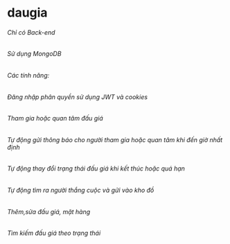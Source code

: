 # daugia
###### Chỉ có Back-end
###### Sử dụng MongoDB
###### Các tính năng:
###### Đăng nhập phân quyền sử dụng JWT và cookies
###### Tham gia hoặc quan tâm đấu giá
###### Tự động gửi thông báo cho người tham gia hoặc quan tâm khi đến giờ nhất định
###### Tự động thay đổi trạng thái đấu giá khi kết thúc hoặc quá hạn
###### Tự động tìm ra người thắng cuộc và gửi vào kho đồ
###### Thêm,sửa đấu giá, mặt hàng
###### Tìm kiếm đấu giá theo trạng thái
